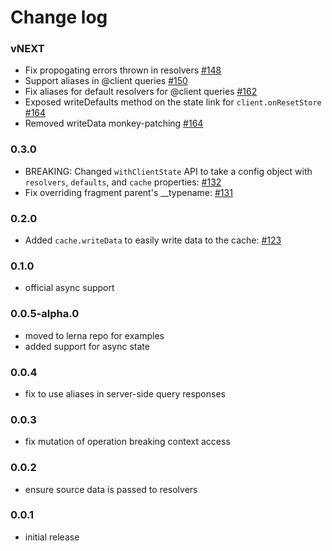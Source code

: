 # Change log

### vNEXT
- Fix propogating errors thrown in resolvers [#148](https://github.com/apollographql/apollo-link-state/pull/148)
- Support aliases in @client queries [#150](https://github.com/apollographql/apollo-link-state/pull/150)
- Fix aliases for default resolvers for @client queries [#162](https://github.com/apollographql/apollo-link-state/pull/162)
- Exposed writeDefaults method on the state link for `client.onResetStore` [#164](https://github.com/apollographql/apollo-link-state/pull/164)
- Removed writeData monkey-patching [#164](https://github.com/apollographql/apollo-link-state/pull/164)

### 0.3.0
- BREAKING: Changed `withClientState` API to take a config object with `resolvers`, `defaults`, and `cache` properties: [#132](https://github.com/apollographql/apollo-link-state/pull/132)
- Fix overriding fragment parent's __typename: [#131](https://github.com/apollographql/apollo-link-state/pull/131)

### 0.2.0
- Added `cache.writeData` to easily write data to the cache: [#123](https://github.com/apollographql/apollo-link-state/pull/123)

### 0.1.0
- official async support

### 0.0.5-alpha.0
- moved to lerna repo for examples
- added support for async state

### 0.0.4
- fix to use aliases in server-side query responses

### 0.0.3
- fix mutation of operation breaking context access

### 0.0.2
- ensure source data is passed to resolvers

### 0.0.1
- initial release
